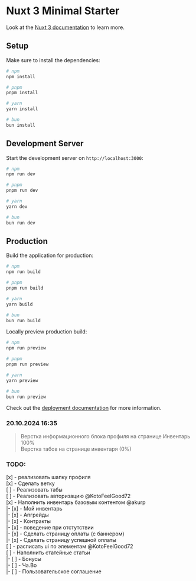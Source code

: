# Nuxt 3 Minimal Starter

Look at the [Nuxt 3 documentation](https://nuxt.com/docs/getting-started/introduction) to learn more.

## Setup

Make sure to install the dependencies:

```bash
# npm
npm install

# pnpm
pnpm install

# yarn
yarn install

# bun
bun install
```

## Development Server

Start the development server on `http://localhost:3000`:

```bash
# npm
npm run dev

# pnpm
pnpm run dev

# yarn
yarn dev

# bun
bun run dev
```

## Production

Build the application for production:

```bash
# npm
npm run build

# pnpm
pnpm run build

# yarn
yarn build

# bun
bun run build
```

Locally preview production build:

```bash
# npm
npm run preview

# pnpm
pnpm run preview

# yarn
yarn preview

# bun
bun run preview
```

Check out the [deployment documentation](https://nuxt.com/docs/getting-started/deployment) for more information.

### 20.10.2024 16:35
> Верстка информационного блока профиля на странице Инвентарь 100% \
> Верстка табов на странице инвентаря (0%)

### TODO:
[x] - реализовать шапку профиля \
[x] - Сделать ветку \
[ ] - Реализовать табы \
[ ] - Реализовать авторизацию @KotoFeelGood72 \
[x] - Наполнить инвентарь базовым контентом @akurp \
|-  [x] - Мой инвентарь \
|-  [x] - Апгрейды \
|-  [x] - Контракты \
|-  [x] - поведение при отстутствии  \
|-  [x] - Сделать страницу оплаты (с баннером) \
|-  [x] - Сделать страницу успешной оплаты \
[ ] - расписать ui по элементам @KotoFeelGood72 \
[ ] - Наполнить статейные статьи \
|-  [ ] - Бонусы \
|-  [ ] - Ча.Во \
|-  [ ] - Пользовательское соглашение
